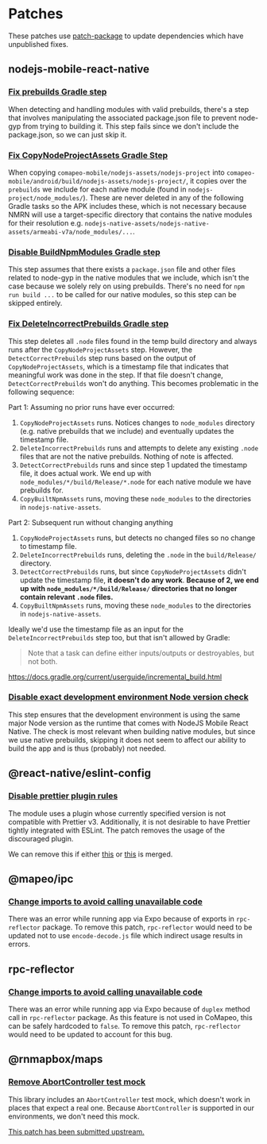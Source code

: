 # Patches

These patches use [patch-package](https://github.com/ds300/patch-package) to update dependencies which have unpublished
fixes.

## nodejs-mobile-react-native

### [Fix prebuilds Gradle step](./nodejs-mobile-react-native+18.17.7+001+fix-prebuilds-gradle-step.patch)

When detecting and handling modules with valid prebuilds, there's a step that involves manipulating the associated
package.json file to prevent node-gyp from trying to building it. This step fails since we don't include the
package.json, so we can just skip it.

### [Fix CopyNodeProjectAssets Gradle Step](./nodejs-mobile-react-native+18.17.7+002+fix-copy-node-project-assets-gradle-step.patch)

When copying `comapeo-mobile/nodejs-assets/nodejs-project`
into `comapeo-mobile/android/build/nodejs-assets/nodejs-project/`, it copies over the `prebuilds` we include for each
native module (found in `nodejs-project/node_modules/`). These are never deleted in any of the following Gradle tasks so
the APK includes these, which is not necessary because NMRN will use a target-specific directory that contains the
native modules for their resolution e.g. `nodejs-native-assets/nodejs-native-assets/armeabi-v7a/node_modules/...`.

### [Disable BuildNpmModules Gradle step](./nodejs-mobile-react-native+18.17.7+003+disable-build-npm-modules-gradle-step.patch)

This step assumes that there exists a `package.json` file and other files related to node-gyp in the native modules that
we include, which isn't the case because we solely rely on using prebuilds. There's no need for `npm run build ...` to
be called for our native modules, so this step can be skipped entirely.

### [Fix DeleteIncorrectPrebuilds Gradle step](./nodejs-mobile-react-native+18.17.7+004+fix-delete-incorrect-prebuilds-gradle-step.patch)

This step deletes all `.node` files found in the temp build directory and always runs after the `CopyNodeProjectAssets`
step. However, the `DetectCorrectPrebuilds` step runs based on the output of `CopyNodeProjectAssets`, which is a
timestamp file that indicates that meaningful work was done in the step. If that file doesn't
change, `DetectCorrectPrebuilds` won't do anything. This becomes problematic in the following sequence:

Part 1: Assuming no prior runs have ever occurred:

1. `CopyNodeProjectAssets` runs. Notices changes to `node_modules` directory (e.g. native prebuilds that we include) and
   eventually updates the timestamp file.
2. `DeleteIncorrectPrebuilds` runs and attempts to delete any existing `.node` files that are not the native prebuilds.
   Nothing of note is affected.
3. `DetectCorrectPrebuilds` runs and since step 1 updated the timestamp file, it does actual work. We end up
   with `node_modules/*/build/Release/*.node` for each native module we have prebuilds for.
4. `CopyBuiltNpmAssets` runs, moving these `node_modules` to the directories in `nodejs-native-assets`.

Part 2: Subsequent run without changing anything

1. `CopyNodeProjectAssets` runs, but detects no changed files so no change to timestamp file.
2. `DeleteIncorrectPrebuilds` runs, deleting the `.node` in the `build/Release/` directory.
3. `DetectCorrectPrebuilds` runs, but since `CopyNodeProjectAssets` didn't update the timestamp file, **it doesn't do
   any work**. **Because of 2, we end up with `node_modules/*/build/Release/` directories that no longer contain
   relevant `.node` files.**
4. `CopyBuiltNpmAssets` runs, moving these `node_modules` to the directories in `nodejs-native-assets`.

Ideally we'd use the timestamp file as an input for the `DeleteIncorrectPrebuilds` step too, but that isn't allowed by
Gradle:

> Note that a task can define either inputs/outputs or destroyables, but not both.

https://docs.gradle.org/current/userguide/incremental_build.html

### [Disable exact development environment Node version check](./nodejs-mobile-react-native+18.17.7+005+disable-node-version-check.patch)

This step ensures that the development environment is using the same major Node version as the runtime that comes with
NodeJS Mobile React Native. The check is most relevant when building native modules, but since we use native prebuilds,
skipping it does not seem to affect our ability to build the app and is thus (probably) not needed.

## @react-native/eslint-config

### [Disable prettier plugin rules](./@react-native+eslint-config+0.73.2.patch)

The module uses a plugin whose currently specified version is not compatible with Prettier v3. Additionally, it is not
desirable to have Prettier tightly integrated with ESLint. The patch removes the usage of the discouraged plugin.

We can remove this if either [this](https://github.com/facebook/react-native/pull/41877)
or [this](https://github.com/facebook/react-native/pull/43756) is merged.

## @mapeo/ipc

### [Change imports to avoid calling unavailable code](./@mapeo+ipc+0.5.0.patch)

There was an error while running app via Expo because of exports in `rpc-reflector` package. To remove this patch, `rpc-reflector` would need to be updated not to use `encode-decode.js` file which indirect usage results in errors.

## rpc-reflector

### [Change imports to avoid calling unavailable code](./rpc-reflector+1.3.11.patch)

There was an error while running app via Expo because of `duplex` method call in `rpc-reflector` package.
As this feature is not used in CoMapeo, this can be safely hardcoded to `false`. To remove this patch, `rpc-reflector` would need to be updated to account for this bug.

## @rnmapbox/maps

### [Remove AbortController test mock](./@rnmapbox+maps+10.1.19.patch)

This library includes an `AbortController` test mock, which doesn't work in places that expect a real one.
Because `AbortController` is supported in our environments, we don't need this mock.

[This patch has been submitted upstream.](https://github.com/rnmapbox/maps/pull/3506)
